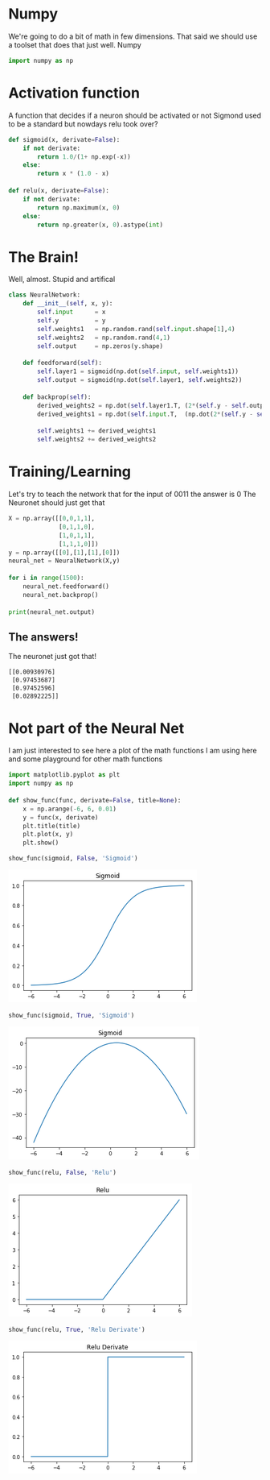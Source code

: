 # Numpy

We're going to do a bit of math in few dimensions.
That said we should use a toolset that does that just well. Numpy

```python
import numpy as np
```

# Activation function

A function that decides if a neuron should be activated or not
Sigmond used to be a standard but nowdays relu took over?


```python
def sigmoid(x, derivate=False):
    if not derivate:
        return 1.0/(1+ np.exp(-x))
    else:
        return x * (1.0 - x)

def relu(x, derivate=False):
    if not derivate:
        return np.maximum(x, 0)
    else:
        return np.greater(x, 0).astype(int)
```

# The Brain!
Well, almost. Stupid and artifical

```python
class NeuralNetwork:
    def __init__(self, x, y):
        self.input      = x
        self.y          = y
        self.weights1   = np.random.rand(self.input.shape[1],4) 
        self.weights2   = np.random.rand(4,1)                 
        self.output     = np.zeros(y.shape)
        
    def feedforward(self):
        self.layer1 = sigmoid(np.dot(self.input, self.weights1))
        self.output = sigmoid(np.dot(self.layer1, self.weights2))
        
    def backprop(self):
        derived_weights2 = np.dot(self.layer1.T, (2*(self.y - self.output) * sigmoid(self.output, True)))
        derived_weights1 = np.dot(self.input.T,  (np.dot(2*(self.y - self.output) * sigmoid(self.output, True), self.weights2.T) * sigmoid(self.layer1, True)))
        
        self.weights1 += derived_weights1
        self.weights2 += derived_weights2
```

# Training/Learning
Let's try to teach the network that for the input of 0011 the answer is 0
The Neuronet should just get that


```python
X = np.array([[0,0,1,1],
              [0,1,1,0],
              [1,0,1,1],
              [1,1,1,0]])
y = np.array([[0],[1],[1],[0]])
neural_net = NeuralNetwork(X,y)

for i in range(1500):
    neural_net.feedforward()
    neural_net.backprop()

print(neural_net.output)
```

## The answers!

The neuronet just got that!

    [[0.00930976]
     [0.97453687]
     [0.97452596]
     [0.02892225]]


# Not part of the Neural Net

I am just interested to see here a plot of the math functions I am using here and some playground for other math functions


```python
import matplotlib.pyplot as plt  
import numpy as np

def show_func(func, derivate=False, title=None):
    x = np.arange(-6, 6, 0.01)
    y = func(x, derivate)
    plt.title(title)
    plt.plot(x, y)
    plt.show()
```


```python
show_func(sigmoid, False, 'Sigmoid')
```


![png](SimplesNeuralNetwork_files/SimplesNeuralNetwork_7_0.png)



```python
show_func(sigmoid, True, 'Sigmoid')
```


![png](SimplesNeuralNetwork_files/SimplesNeuralNetwork_8_0.png)



```python
show_func(relu, False, 'Relu')
```


![png](SimplesNeuralNetwork_files/SimplesNeuralNetwork_9_0.png)



```python
show_func(relu, True, 'Relu Derivate')
```


![png](SimplesNeuralNetwork_files/SimplesNeuralNetwork_10_0.png)


